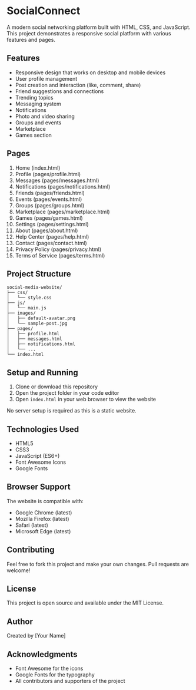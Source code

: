 # SocialConnect

A modern social networking platform built with HTML, CSS, and JavaScript. This project demonstrates a responsive social platform with various features and pages.

## Features

- Responsive design that works on desktop and mobile devices
- User profile management
- Post creation and interaction (like, comment, share)
- Friend suggestions and connections
- Trending topics
- Messaging system
- Notifications
- Photo and video sharing
- Groups and events
- Marketplace
- Games section

## Pages

1. Home (index.html)
2. Profile (pages/profile.html)
3. Messages (pages/messages.html)
4. Notifications (pages/notifications.html)
5. Friends (pages/friends.html)
6. Events (pages/events.html)
7. Groups (pages/groups.html)
8. Marketplace (pages/marketplace.html)
9. Games (pages/games.html)
10. Settings (pages/settings.html)
11. About (pages/about.html)
12. Help Center (pages/help.html)
13. Contact (pages/contact.html)
14. Privacy Policy (pages/privacy.html)
15. Terms of Service (pages/terms.html)

## Project Structure

```
social-media-website/
├── css/
│   └── style.css
├── js/
│   └── main.js
├── images/
│   ├── default-avatar.png
│   └── sample-post.jpg
├── pages/
│   ├── profile.html
│   ├── messages.html
│   ├── notifications.html
│   └── ...
└── index.html
```

## Setup and Running

1. Clone or download this repository
2. Open the project folder in your code editor
3. Open `index.html` in your web browser to view the website

No server setup is required as this is a static website.

## Technologies Used

- HTML5
- CSS3
- JavaScript (ES6+)
- Font Awesome Icons
- Google Fonts

## Browser Support

The website is compatible with:
- Google Chrome (latest)
- Mozilla Firefox (latest)
- Safari (latest)
- Microsoft Edge (latest)

## Contributing

Feel free to fork this project and make your own changes. Pull requests are welcome!

## License

This project is open source and available under the MIT License.

## Author

Created by [Your Name]

## Acknowledgments

- Font Awesome for the icons
- Google Fonts for the typography
- All contributors and supporters of the project 